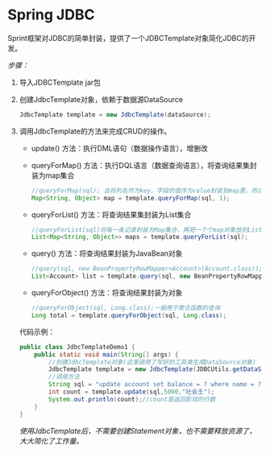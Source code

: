 # Spring JDBC

Sprint框架对JDBC的简单封装，提供了一个JDBCTemplate对象简化JDBC的开发。

*步骤：*

1. 导入JDBCTemplate jar包

2. 创建JdbcTemplate对象，依赖于数据源DataSource

   ```java
   JdbcTemplate template = new JdbcTemplate(dataSource);
   ```

3. 调用JdbcTemplate的方法来完成CRUD的操作。

   - update() 方法：执行DML语句（数据操作语言），增删改

   - queryForMap() 方法：执行DQL语言（数据查询语言），将查询结果集封装为map集合

     ```java
     //queryForMap(sql); 会将列名作为key，字段的值作为value封装到map里。所以，该方法只能查询一行数据，将一行数据每个字段值作为键值对存放到map中
     Map<String, Object> map = template.queryForMap(sql, 1);
     ```

   - queryForList() 方法：将查询结果集封装为List集合

     ```java
     //queryForList(sql)将每一条记录封装为Map集合，再把一个个map对象放到List里
     List<Map<String, Object>> maps = template.queryForList(sql);
     ```

   - query() 方法：将查询结果封装为JavaBean对象

     ```java
     //query(sql, new BeanPropertyRowMapper<Account>(Account.class)); 方法里面除了传入sql语句，还要实例化BeanPropertyRowMapper<类型>(类型.class)
     List<Account> list = template.query(sql, new BeanPropertyRowMapper<Account>(Account.class));
     ```

   - queryForObject() 方法：将查询结果封装为对象

     ```java
     //queryForObject(sql, Long.class);一般用于聚合函数的查询
     Long total = template.queryForObject(sql, Long.class);
     ```

   

   代码示例：

   ```java
   public class JdbcTemplateDemo1 {
       public static void main(String[] args) {
           //创建JdbcTemplate对象(这里调用了写好的工具类生成DataSource对象)
           JdbcTemplate template = new JdbcTemplate(JDBCUtils.getDataSource());
           //调用方法
           String sql = "update account set balance = ? where name = ?";
           int count = template.update(sql,5000,"社会王");
           System.out.println(count);//count是返回影戏的行数
       }
   }
   ```

   *使用JdbcTemplate后，不需要创建Statement对象，也不需要释放资源了，大大简化了工作量。*



